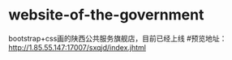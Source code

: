 # website-of-the-government
bootstrap+css画的陕西公共服务旗舰店，目前已经上线
#预览地址：http://1.85.55.147:17007/sxqjd/index.jhtml
